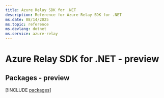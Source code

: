 ```yaml
---
title: Azure Relay SDK for .NET
description: Reference for Azure Relay SDK for .NET
ms.date: 08/14/2025
ms.topic: reference
ms.devlang: dotnet
ms.service: azure-relay
---
```

# Azure Relay SDK for .NET - preview
## Packages - preview
[!INCLUDE [packages](relay-index.md)]